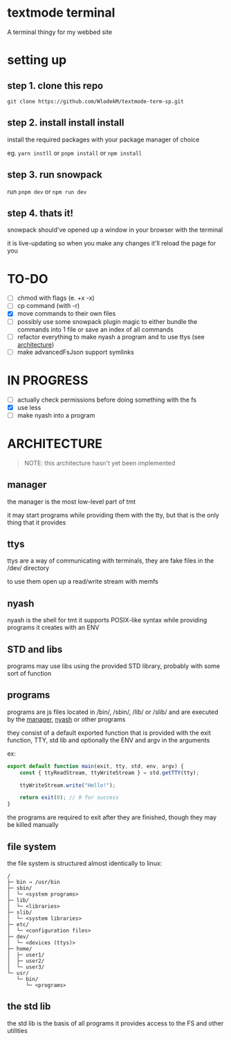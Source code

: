 # textmode terminal

A terminal thingy for my webbed site

# setting up

## step 1. clone this repo

``git clone https://github.com/WlodekM/textmode-term-sp.git``

## step 2. install install install

install the required packages with your package manager of choice

eg. `yarn instll` or `pnpm install` or `npm install`

## step 3. run snowpack

run `pnpm dev` or `npm run dev`

## step 4. thats it!

snowpack should've opened up a window in your browser with the terminal

it is live-updating so when you make any changes it'll reload the page for you


# TO-DO

- [ ] chmod with flags (e. +x -x)
- [ ] cp command (with -r)
- [x] move commands to their own files
- [ ] possibly use some snowpack plugin magic to either bundle the commands into 1 file or save an index of all commands
- [ ] refactor everything to make nyash a program and to use ttys (see [architecture](#architecture))
- [ ] make advancedFsJson support symlinks

# IN PROGRESS
- [ ] actually check permissions before doing something with the fs
- [x] use less
- [ ] make nyash into a program

# ARCHITECTURE

> NOTE: this architecture hasn't yet been implemented

## manager

the manager is the most low-level part of tmt

it may start programs while providing them with the tty, but that is the only thing that it provides

## ttys

ttys are a way of communicating with terminals, they are fake files in the /dev/ directory

to use them open up a read/write stream with memfs

## nyash

nyash is the shell for tmt it supports POSIX-like syntax while providing programs it creates with an ENV

## STD and libs

programs may use libs using the provided STD library, probably with some sort of function

## programs

programs are js files located in /bin/, /sbin/, /lib/ or /slib/ and are executed by the [manager](#manager), [nyash](#nyash) or other programs

they consist of a default exported function that is provided with the exit function, TTY, std lib and optionally the ENV and argv in the arguments

ex:

```js
export default function main(exit, tty, std, env, argv) {
    const { ttyReadStream, ttyWriteStream } = std.getTTY(tty);

    ttyWriteStream.write("Hello!");

    return exit(0); // 0 for success
}
```

the programs are required to exit after they are finished, though they may be killed manually

## file system

the file system is structured almost identically to linux:
```
/
├─ bin → /usr/bin
├─ sbin/
│  └─ <system programs>
├─ lib/
│  └─ <libraries>
├─ slib/
│  └─ <system libraries>
├─ etc/
│  └─ <configuration files>
├─ dev/
│  └─ <devices (ttys)>
├─ home/
│  ├─ user1/
│  ├─ user2/
│  └─ user3/
└─ usr/
   └─ bin/
      └─ <programs>
```

## the std lib

the std lib is the basis of all programs it provides access to the FS and other utilities
